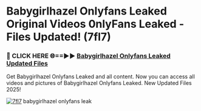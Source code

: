 # Babygirlhazel Onlyfans Leaked Original Videos 0nlyFans Leaked - Files Updated! (7fl7)

<h3>🔴 CLICK HERE 🌐==►► <a href="https://tinyurl.com/2jnfzry5" rel="nofollow">Babygirlhazel Onlyfans Leaked Updated Files</a></h3>

Get Babygirlhazel Onlyfans Leaked and all content. Now you can access all videos and pictures of Babygirlhazel Onlyfans Leaked. New Updated Files 2025!

[![7fl7](https://i.imgur.com/GyGTBgg.gif)](https://tinyurl.com/2jnfzry5)
babygirlhazel onlyfans leak